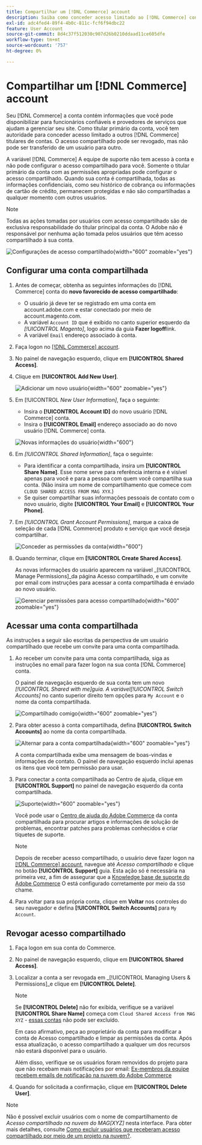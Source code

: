 ```yaml
---
title: Compartilhar um [!DNL Commerce] account
description: Saiba como conceder acesso limitado ao [!DNL Commerce] conta para outro [!DNL Commerce] titulares de contas.
exl-id: adc4fed4-89f4-4b0c-811c-fcf6f94dbc22
feature: User Account
source-git-commit: 8d4c37f512030c907d26b0210ddaad11ce605dfe
workflow-type: tm+mt
source-wordcount: '757'
ht-degree: 0%

---
```


# Compartilhar um [!DNL Commerce] account

Seu [!DNL Commerce] a conta contém informações que você pode disponibilizar para funcionários confiáveis e provedores de serviços que ajudam a gerenciar seu site. Como titular primário da conta, você tem autoridade para conceder acesso limitado a outros [!DNL Commerce] titulares de contas. O acesso compartilhado pode ser revogado, mas não pode ser transferido de um usuário para outro.

A variável [!DNL Commerce] A equipe de suporte não tem acesso à conta e não pode configurar o acesso compartilhado para você. Somente o titular primário da conta com as permissões apropriadas pode configurar o acesso compartilhado. Quando sua conta é compartilhada, todas as informações confidenciais, como seu histórico de cobrança ou informações de cartão de crédito, permanecem protegidas e não são compartilhadas a qualquer momento com outros usuários.

>[!NOTE]
>
>Todas as ações tomadas por usuários com acesso compartilhado são de exclusiva responsabilidade do titular principal da conta. O Adobe não é responsável por nenhuma ação tomada pelos usuários que têm acesso compartilhado à sua conta.

![Configurações de acesso compartilhado](./assets/shared-access.png){width="600" zoomable="yes"}

## Configurar uma conta compartilhada

1. Antes de começar, obtenha as seguintes informações do [!DNL Commerce] conta do **novo favorecido de acesso compartilhado**:

   - O usuário já deve ter se registrado em uma conta em account.adobe.com e estar conectado por meio de account.magento.com.
   - A variável `Account ID` que é exibido no canto superior esquerdo da _[!UICONTROL Magento]_, logo acima da guia **Fazer logoff**link.
   - A variável `Email` endereço associado à conta.

1. Faça logon no [[!DNL Commerce] account](commerce-account-create.md).

1. No painel de navegação esquerdo, clique em **[!UICONTROL Shared Access]**.

1. Clique em **[!UICONTROL Add New User]**.

   ![Adicionar um novo usuário](./assets/shared-access-add.png){width="600" zoomable="yes"}

1. Em [!UICONTROL _New User Information]_, faça o seguinte:

   - Insira o **[!UICONTROL Account ID]** do novo usuário [!DNL Commerce] conta.
   - Insira o **[!UICONTROL Email]** endereço associado ao do novo usuário [!DNL Commerce] conta.

   ![Novas informações do usuário](./assets/shared-new-user.png){width="600"}

1. Em _[!UICONTROL Shared Information]_, faça o seguinte:

   - Para identificar a conta compartilhada, insira um **[!UICONTROL Share Name]**. Esse nome serve para referência interna e é visível apenas para você e para a pessoa com quem você compartilha sua conta. (Não insira um nome de compartilhamento que comece com `CLOUD SHARED ACCESS FROM MAG XYX`.)
   - Se quiser compartilhar suas informações pessoais de contato com o novo usuário, digite **[!UICONTROL Your Email]** e **[!UICONTROL Your Phone]**.

1. Em _[!UICONTROL Grant Account Permissions]_, marque a caixa de seleção de cada [!DNL Commerce] produto e serviço que você deseja compartilhar.

   ![Conceder as permissões da conta](./assets/shared-permissions.png){width="600"}

1. Quando terminar, clique em **[!UICONTROL Create Shared Access]**.

   As novas informações do usuário aparecem na variável _[!UICONTROL Manage Permissions]_da página Acesso compartilhado, e um convite por email com instruções para acessar a conta compartilhada é enviado ao novo usuário.

   ![Gerenciar permissões para acesso compartilhado](./assets/shared-manage-permissions.png){width="600" zoomable="yes"}

## Acessar uma conta compartilhada

As instruções a seguir são escritas da perspectiva de um usuário compartilhado que recebe um convite para uma conta compartilhada.

1. Ao receber um convite para uma conta compartilhada, siga as instruções no email para fazer logon na sua conta [!DNL Commerce] conta.

   O painel de navegação esquerdo de sua conta tem um novo _[!UICONTROL Shared with me]_guia. A variável_[!UICONTROL Switch Accounts]_ no canto superior direito tem opções para `My Account` e o nome da conta compartilhada.

   ![Compartilhado comigo](./assets/shared-with-me.png){width="600" zoomable="yes"}

1. Para obter acesso à conta compartilhada, defina **[!UICONTROL Switch Accounts]** ao nome da conta compartilhada.

   ![Alternar para a conta compartilhada](./assets/shared-switch.png){width="600" zoomable="yes"}

   A conta compartilhada exibe uma mensagem de boas-vindas e informações de contato. O painel de navegação esquerdo inclui apenas os itens que você tem permissão para usar.

1. Para conectar a conta compartilhada ao Centro de ajuda, clique em **[!UICONTROL Support]** no painel de navegação esquerdo da conta compartilhada.

   ![Suporte](./assets/shared-support.png){width="600" zoomable="yes"}

   Você pode usar o [Centro de ajuda do Adobe Commerce](https://experienceleague.adobe.com/docs/commerce-knowledge-base/kb/overview.html) da conta compartilhada para procurar artigos e informações de solução de problemas, encontrar patches para problemas conhecidos e criar tíquetes de suporte.

   >[!NOTE]
   >
   >Depois de receber acesso compartilhado, o usuário deve fazer logon na [[!DNL Commerce] account](https://account.magento.com/customer/account/login), navegue até _Acesso compartilhado_ e clique no botão **[!UICONTROL Support]** guia. Esta ação só é necessária na primeira vez, a fim de assegurar que a [Knowledge base de suporte do Adobe Commerce](https://experienceleague.adobe.com/docs/commerce-knowledge-base/kb/overview.html) O está configurado corretamente por meio da `SSO` chame.

1. Para voltar para sua própria conta, clique em **Voltar** nos controles do seu navegador e defina **[!UICONTROL Switch Accounts]** para `My Account`.

## Revogar acesso compartilhado

1. Faça logon em sua conta do Commerce.

1. No painel de navegação esquerdo, clique em **[!UICONTROL Shared Access]**.

1. Localizar a conta a ser revogada em _[!UICONTROL Managing Users & Permissions]_e clique em **[!UICONTROL Delete]**.

   >[!NOTE]
   >
   > Se  **[!UICONTROL Delete]** não for exibida, verifique se a variável **[!UICONTROL Share Name]** começa com `Cloud Shared Access from MAG XYZ` - [essas contas](https://experienceleague.adobe.com/docs/commerce-knowledge-base/kb/help-center-guide/magento-help-center-user-guide.html?lang=en#remove-cloud-shared-access-users) não pode ser excluído.
   > 
   > Em caso afirmativo, peça ao proprietário da conta para modificar a conta de Acesso compartilhado e limpar as permissões da conta. Após essa atualização, o acesso compartilhado a qualquer um dos recursos não estará disponível para o usuário.
   >
   > Além disso, verifique se os usuários foram removidos do projeto para que não recebam mais notificações por email: [Ex-membros da equipe recebem emails de notificação na nuvem do Adobe Commerce](https://experienceleague.adobe.com/docs/commerce-knowledge-base/kb/troubleshooting/miscellaneous/former-teammembers-receive-cloud-notification-emails.html)


1. Quando for solicitada a confirmação, clique em **[!UICONTROL Delete User]**.

>[!NOTE]
>
>Não é possível excluir usuários com o nome de compartilhamento de _Acesso compartilhado na nuvem do MAG[XYZ]_ nesta interface. Para obter mais detalhes, consulte [Como excluir usuários que receberam acesso compartilhado por meio de um projeto na nuvem?](https://experienceleague.adobe.com/docs/commerce-knowledge-base/kb/help-center-guide/magento-help-center-user-guide.html?lang=en#remove-cloud-shared-access-users).
